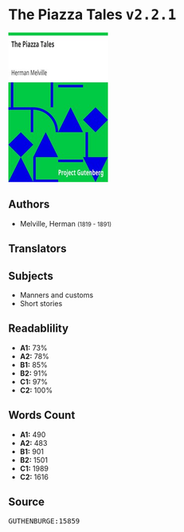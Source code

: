 # The Piazza Tales <kbd>v2.2.1</kbd>

![](./cover.medium.jpg "")

## Authors


 - Melville, Herman <small>(1819 - 1891)</small>

## Translators



## Subjects


 - Manners and customs
 - Short stories

## Readablility


 - **A1:** 73%
 - **A2:** 78%
 - **B1:** 85%
 - **B2:** 91%
 - **C1:** 97%
 - **C2:** 100%

## Words Count


 - **A1:** 490
 - **A2:** 483
 - **B1:** 901
 - **B2:** 1501
 - **C1:** 1989
 - **C2:** 1616

## Source


<kbd>GUTHENBURGE:15859</kbd>
